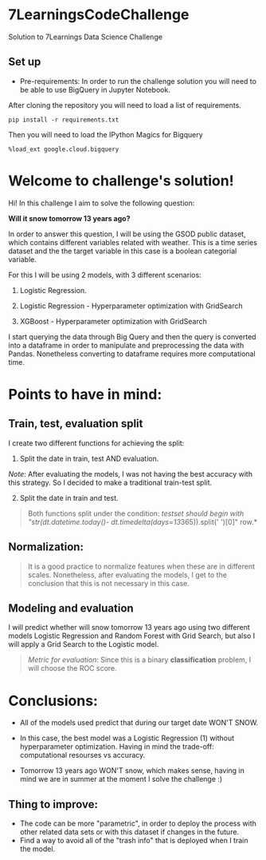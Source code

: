 # 7LearningsCodeChallenge
Solution to 7Learnings Data Science Challenge

## Set up

- Pre-requirements: In order to run the challenge solution you will need to be able to use BigQuery in Jupyter Notebook.

After cloning the repository you will need to load a list of requirements.

```
pip install -r requirements.txt

```
Then you will need to load the IPython Magics for Bigquery

```
%load_ext google.cloud.bigquery
```

# Welcome to challenge's solution!

Hi! In this challenge I aim to solve the following question:

**Will it snow tomorrow 13 years ago?**

In order to answer this question, I will be using the GSOD public dataset, which contains different variables related with weather. This is a time series dataset and the the target variable in this case is a boolean categorial variable. 

For this I will be using 2 models, with 3 different scenarios:

1. Logistic Regression.

2. Logistic Regression - Hyperparameter optimization with GridSearch

3. XGBoost - Hyperparameter optimization with GridSearch

I start querying the data through Big Query and then the query is converted into a dataframe in order to manipulate and preprocessing the data with Pandas. Nonetheless converting to dataframe requires more computational time.

# Points to have in mind:

## Train, test, evaluation split
I create two different functions for achieving the split:

1. Split the date in train, test AND evaluation. 

*Note*: After evaluating the models, I was not having the best accuracy with this strategy. So I decided to make a traditional train-test split.

2. Split the date in train and test.

> Both functions split under the condition: *testset should begin with "str(dt.datetime.today()- dt.timedelta(days=13*365)).split(' ')[0]" row.*


## Normalization: 
> It is a good practice to normalize features when these are in different scales. Nonetheless, after evaluating the models, I get to the conclusion that this is not necessary in this case.

## Modeling and evaluation
I will predict whether will snow tomorrow 13 years ago using two different models Logistic Regression and Random Forest with Grid Search, but also I will apply a Grid Search to the Logistic model. 

> *Metric for evaluation*: Since this is a binary **classification** problem, I will choose the ROC score.

# Conclusions:
 - All of the models used predict that during our target date WON'T SNOW.
 
 - In this case, the best model was a Logistic Regression (1) without hyperparameter optimization. Having in mind the trade-off: computational resourses vs accuracy.
 
 - Tomorrow 13 years ago WON'T snow, which makes sense, having in mind we are in summer at the moment I solve the challenge :) 


## Thing to improve: 
- The code can be more "parametric", in order to deploy the process with other related data sets or with this dataset if changes in the future. 
- Find a way to avoid all of the "trash info" that is deployed when I train the model.






